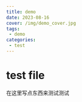 ```yaml
---
title: demo
date: 2023-08-16
cover: /img/demo_cover.jpg
tags:
 - demo
categories:
 - test
---
```

# test file
在这里写点东西来测试测试